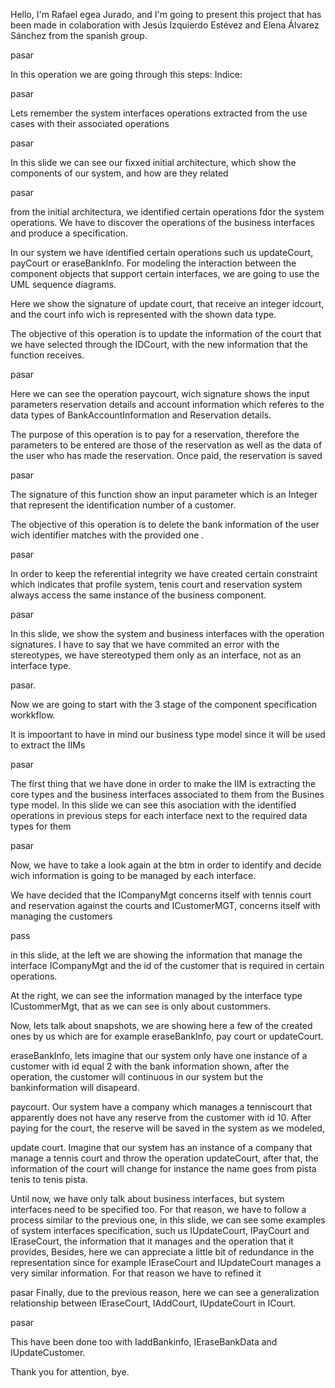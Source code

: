 Hello, I'm Rafael egea Jurado, and I'm going to present this project  that has been made in colaboration with Jesús Izquierdo Estévez and Elena Álvarez
Sánchez from the spanish group.

pasar 

In this operation we are going through this steps: Indice:


pasar


Lets remember the system interfaces operations extracted from the use cases with their associated operations

pasar

In this slide we can see our fixxed initial architecture, which show the components of our system,  and how are they related 



pasar

from the initial architectura, we identified certain operations fdor the system operations. We have to discover the operations of the business interfaces and produce a specification.

In our system we have identified certain operations such us updateCourt, payCourt or eraseBankInfo. For modeling the interaction between the 
component objects that support certain interfaces, we are going to use the UML sequence diagrams.  

Here we show the signature of update court, that receive an integer idcourt, and the court info wich is represented with the shown data type.

The objective of this operation is to update the information of the court that we have selected through the IDCourt, with the new information that the function receives.

pasar

Here we can see the operation paycourt, wich signature shows the input parameters reservation details and account information which referes to the data types of BankAccountInformation and Reservation details.

 The purpose of this operation is to pay for a reservation, therefore the parameters to be entered are those of the reservation as well as the data of the user who has made the reservation. Once paid, the reservation is saved


pasar


The signature of this function show an input parameter which is an Integer that represent the identification number of a customer.

The objective of this operation is to delete the bank information of the user wich identifier matches with the provided one .


pasar

In order to keep the referential integrity we have created certain constraint which indicates that profile system, tenis court and reservation system always access  the same instance of the business component.

pasar

In this slide, we show the system and business interfaces with the operation signatures. I have to say that we have commited an error with the stereotypes, we have stereotyped them only as an interface, not as an interface type. 

pasar. 

Now we are going to start with the 3 stage of the component specification workkflow. 

It is impoortant to have in mind our business type model since it will be used to extract the IIMs

pasar


The first thing that we have done in order to make the IIM is extracting the core types and the business interfaces associated to them from the Busines type model. In this slide we can see this asociation with the identified operations in previous steps for each interface next to the required data types
for them

pasar

Now, we have to take a look again at the btm in order to identify and decide wich information is going to be managed by each interface.

 We have decided that the ICompanyMgt concerns itself with tennis court and reservation against the courts and ICustomerMGT, concerns itself with managing the customers

pass 

in this slide, at the left we are showing the information that manage the interface ICompanyMgt and the id of the customer that is required in certain operations.

At the right, we can see the information managed by the interface type ICustommerMgt, that as we can see is only about custommers.


Now, lets talk about snapshots, we are showing here a few of the created ones by us which are for example eraseBankInfo, pay court or updateCourt.

eraseBankInfo, lets imagine that our system only have one instance of a customer with id equal 2 with the bank information shown, after the operation, 
the customer will continuous in our system but the bankinformation will disapeard.

paycourt. Our system have a company which manages a tenniscourt that apparently does not have any reserve from the customer with id 10. After
paying for the court, the reserve will be saved in the system as we modeled,

update court. Imagine that our system has an instance of a company that manage a tennis court and throw the operation updateCourt, after that, 
the information of the court will change for instance the name goes from pista tenis to tenis pista.



Until now, we have only talk about business interfaces, but system interfaces need to be specified too.
For that reason, we have to follow a process similar to the previous one, in this slide, we can see some examples of system interfaces specification, 
such us IUpdateCourt, IPayCourt and IEraseCourt, the information that it manages and the operation that it provides, Besides, here we can appreciate a little bit of redundance in the representation since for example IEraseCourt and IUpdateCourt manages a very similar information. For that reason we have to refined it

pasar
Finally, due to the previous reason, here we can see a generalization relationship between IEraseCourt, IAddCourt, IUpdateCourt in ICourt.

pasar

This have been done too with IaddBankinfo, IEraseBankData and IUpdateCustomer.



Thank you for attention, bye.
